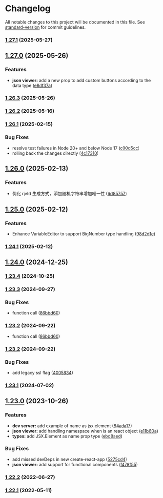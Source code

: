 # Changelog

All notable changes to this project will be documented in this file. See [standard-version](https://github.com/conventional-changelog/standard-version) for commit guidelines.

### [1.27.1](https://github.com/n1c0de/react-json-view/compare/v1.27.0...v1.27.1) (2025-05-27)

## [1.27.0](https://github.com/n1c0de/react-json-view/compare/v1.26.3...v1.27.0) (2025-05-26)


### Features

- **json viewer:** add a new prop to add custom buttons according to the data type ([e8df37a](https://github.com/n1c0de/react-json-view/commit/e8df37aa76e2eaeb586a63a6b5dd1cc0c05892b4))

### [1.26.3](https://github.com/n1c0de/react-json-view/compare/v1.26.2...v1.26.3) (2025-05-26)

### [1.26.2](https://github.com/microlinkhq/react-json-view/compare/v1.26.1...v1.26.2) (2025-05-16)

### [1.26.1](https://github.com/microlinkhq/react-json-view/compare/v1.26.0...v1.26.1) (2025-02-15)


### Bug Fixes

* resolve test failures in Node 20+ and below Node 17 ([c00d5cc](https://github.com/microlinkhq/react-json-view/commit/c00d5cc907c6200b6c7d9076c9e4a0a0bb8433b6))
* rolling back the changes directly ([4c17310](https://github.com/microlinkhq/react-json-view/commit/4c173108ffc74974864ff8dbb845f5d4c24caed4))

## [1.26.0](https://github.com/microlinkhq/react-json-view/compare/v1.25.0...v1.26.0) (2025-02-13)


### Features

* 优化 rjvId 生成方式，添加随机字符串增加唯一性 ([6d85757](https://github.com/microlinkhq/react-json-view/commit/6d85757b6e51ddb9c7cbf4f99c9688cf965bd90f))

## [1.25.0](https://github.com/microlinkhq/react-json-view/compare/v1.24.1...v1.25.0) (2025-02-12)


### Features

* Enhance VariableEditor to support BigNumber type handling ([98d2d1e](https://github.com/microlinkhq/react-json-view/commit/98d2d1e508f7121f46c2513435949a69454a75bf))

### [1.24.1](https://github.com/microlinkhq/react-json-view/compare/v1.24.0...v1.24.1) (2025-02-12)

## [1.24.0](https://github.com/microlinkhq/react-json-view/compare/v1.23.4...v1.24.0) (2024-12-25)

### [1.23.4](https://github.com/microlinkhq/react-json-view/compare/v1.23.3...v1.23.4) (2024-10-25)

### [1.23.3](https://github.com/microlinkhq/react-json-view/compare/v1.23.2...v1.23.3) (2024-09-27)


### Bug Fixes

* function call ([86bbd60](https://github.com/microlinkhq/react-json-view/commit/86bbd60caef8d80b812a45c8ea9326df62fcb02f))

### [1.23.2](https://github.com/microlinkhq/react-json-view/compare/v1.23.1...v1.23.2) (2024-09-22)

- function call ([86bbd60](https://github.com/microlinkhq/react-json-view/commit/86bbd60caef8d80b812a45c8ea9326df62fcb02f))

### [1.23.2](https://github.com/microlinkhq/react-json-view/compare/v1.23.1...v1.23.2) (2024-09-22)

### Bug Fixes

- add legacy ssl flag ([4005834](https://github.com/microlinkhq/react-json-view/commit/4005834bb4234ddfdef66f2173a53a686641cb21))

### [1.23.1](https://github.com/microlinkhq/react-json-view/compare/v1.23.0...v1.23.1) (2024-07-02)

## [1.23.0](https://github.com/microlinkhq/react-json-view/compare/v1.22.2...v1.23.0) (2023-10-26)

### Features

- **dev server:** add example of name as jsx element ([84ada17](https://github.com/microlinkhq/react-json-view/commit/84ada17617ad1df0e748e5cf6383f9cdcefa6e02))
- **json viewer:** add handling namespace when is an react object ([e11b60a](https://github.com/microlinkhq/react-json-view/commit/e11b60af87fa1755554cb5c846d1d49ea12d131e))
- **types:** add JSX.Element as name prop type ([ebd8aed](https://github.com/microlinkhq/react-json-view/commit/ebd8aed8246742ebc41776a8a0bb489b8e711138))

### Bug Fixes

- add missed devDeps in new create-react-app ([5275cd4](https://github.com/microlinkhq/react-json-view/commit/5275cd446f7d4202b06f4a0d048092066a6b5f5b))
- **json viewer:** add support for functional components ([f478f55](https://github.com/microlinkhq/react-json-view/commit/f478f55aa2b9dbe730f9638485d9c584ccbbcc45))

### [1.22.2](https://github.com/microlinkhq/react-json-view/compare/v1.22.1...v1.22.2) (2022-06-27)

### [1.22.1](https://github.com/microlinkhq/react-json-view/compare/v1.22.0...v1.22.1) (2022-05-11)
